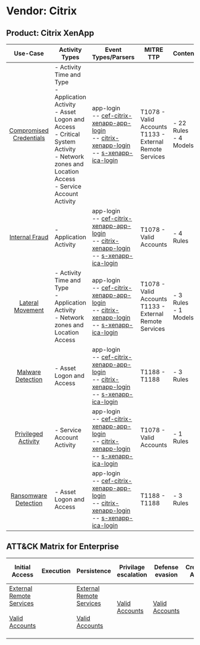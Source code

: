 Vendor: Citrix
==============
Product: Citrix XenApp
----------------------
|                                 Use-Case                                  | Activity Types                                                                                                                                                                     | Event Types/Parsers                                                                                                                                                                                                                                                    | MITRE TTP                                                      | Content                    |
|:-------------------------------------------------------------------------:| ---------------------------------------------------------------------------------------------------------------------------------------------------------------------------------- | ---------------------------------------------------------------------------------------------------------------------------------------------------------------------------------------------------------------------------------------------------------------------- | -------------------------------------------------------------- | -------------------------- |
| [Compromised Credentials](../UseCases/usecase_compromised_credentials.md) | - Activity Time  and Type<br>- Application Activity<br>- Asset Logon and Access<br>- Critical System Activity<br>- Network zones and Location Access<br>- Service Account Activity |  app-login<br> -- [cef-citrix-xenapp-app-login](../Parsers/parserContent_cef-citrix-xenapp-app-login.md)<br> -- [citrix-xenapp-login](../Parsers/parserContent_citrix-xenapp-login.md)<br> -- [s-xenapp-ica-login](../Parsers/parserContent_s-xenapp-ica-login.md)<br> | T1078 - Valid Accounts<br>T1133 - External Remote Services<br> |  - 22 Rules<br> - 4 Models |
|          [Internal Fraud](../UseCases/usecase_internal_fraud.md)          | - Application Activity                                                                                                                                                             |  app-login<br> -- [cef-citrix-xenapp-app-login](../Parsers/parserContent_cef-citrix-xenapp-app-login.md)<br> -- [citrix-xenapp-login](../Parsers/parserContent_citrix-xenapp-login.md)<br> -- [s-xenapp-ica-login](../Parsers/parserContent_s-xenapp-ica-login.md)<br> | T1078 - Valid Accounts<br>                                     |  - 4 Rules<br>             |
|        [Lateral Movement](../UseCases/usecase_lateral_movement.md)        | - Activity Time  and Type<br>- Application Activity<br>- Network zones and Location Access                                                                                         |  app-login<br> -- [cef-citrix-xenapp-app-login](../Parsers/parserContent_cef-citrix-xenapp-app-login.md)<br> -- [citrix-xenapp-login](../Parsers/parserContent_citrix-xenapp-login.md)<br> -- [s-xenapp-ica-login](../Parsers/parserContent_s-xenapp-ica-login.md)<br> | T1078 - Valid Accounts<br>T1133 - External Remote Services<br> |  - 3 Rules<br> - 1 Models  |
|       [Malware Detection](../UseCases/usecase_malware_detection.md)       | - Asset Logon and Access                                                                                                                                                           |  app-login<br> -- [cef-citrix-xenapp-app-login](../Parsers/parserContent_cef-citrix-xenapp-app-login.md)<br> -- [citrix-xenapp-login](../Parsers/parserContent_citrix-xenapp-login.md)<br> -- [s-xenapp-ica-login](../Parsers/parserContent_s-xenapp-ica-login.md)<br> | T1188 - T1188<br>                                              |  - 3 Rules<br>             |
|     [Privileged Activity](../UseCases/usecase_privileged_activity.md)     | - Service Account Activity                                                                                                                                                         |  app-login<br> -- [cef-citrix-xenapp-app-login](../Parsers/parserContent_cef-citrix-xenapp-app-login.md)<br> -- [citrix-xenapp-login](../Parsers/parserContent_citrix-xenapp-login.md)<br> -- [s-xenapp-ica-login](../Parsers/parserContent_s-xenapp-ica-login.md)<br> | T1078 - Valid Accounts<br>                                     |  - 1 Rules<br>             |
|    [Ransomware Detection](../UseCases/usecase_ransomware_detection.md)    | - Asset Logon and Access                                                                                                                                                           |  app-login<br> -- [cef-citrix-xenapp-app-login](../Parsers/parserContent_cef-citrix-xenapp-app-login.md)<br> -- [citrix-xenapp-login](../Parsers/parserContent_citrix-xenapp-login.md)<br> -- [s-xenapp-ica-login](../Parsers/parserContent_s-xenapp-ica-login.md)<br> | T1188 - T1188<br>                                              |  - 3 Rules<br>             |

ATT&CK Matrix for Enterprise
----------------------------
| Initial Access                                                                                                                                   | Execution | Persistence                                                                                                                                      | Privilage escalation                                                | Defense evasion                                                     | Credential Access | Discovery | Lateral Movement | Collection | Command and Control | Exfiltration | Impact |
| ------------------------------------------------------------------------------------------------------------------------------------------------ | --------- | ------------------------------------------------------------------------------------------------------------------------------------------------ | ------------------------------------------------------------------- | ------------------------------------------------------------------- | ----------------- | --------- | ---------------- | ---------- | ------------------- | ------------ | ------ |
| [External Remote Services](https://attack.mitre.org/techniques/T1133)<br><br>[Valid Accounts](https://attack.mitre.org/techniques/T1078)<br><br> |           | [External Remote Services](https://attack.mitre.org/techniques/T1133)<br><br>[Valid Accounts](https://attack.mitre.org/techniques/T1078)<br><br> | [Valid Accounts](https://attack.mitre.org/techniques/T1078)<br><br> | [Valid Accounts](https://attack.mitre.org/techniques/T1078)<br><br> |                   |           |                  |            |                     |              |        |